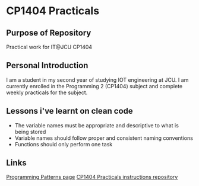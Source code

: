 # CP1404 Practicals

## Purpose of Repository

Practical work for IT@JCU CP1404

## Personal Introduction

I am a student in my second year of studying IOT engineering at JCU.
I am currently enrolled in the Programming 2 (CP1404) subject and complete weekly practicals for the subject.

## Lessons i've learnt on clean code

* The variable names must be appropriate and descriptive to what is being stored
* Variable names should follow proper and consistent naming conventions
* Functions should only perform one task

## Links

[Programming Patterns page](https://github.com/CP1404/Starter/wiki/Programming-Patterns)
[CP1404 Practicals instructions repository](https://github.com/CP1404/Practicals)
